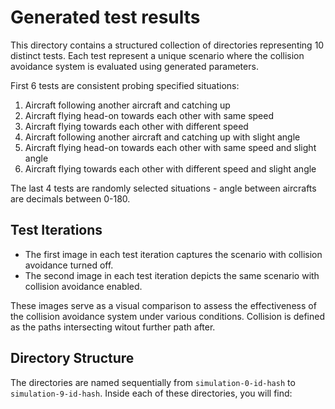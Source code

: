 # Generated test results

This directory contains a structured collection of directories representing 10 distinct tests. Each test represent a unique scenario where the collision avoidance system is evaluated using generated parameters.

First 6 tests are consistent probing specified situations:
1. Aircraft following another aircraft and catching up
2. Aircraft flying head-on towards each other with same speed
3. Aircraft flying towards each other with different speed
4. Aircraft following another aircraft and catching up with slight angle
5. Aircraft flying head-on towards each other with same speed and slight angle
6. Aircraft flying towards each other with different speed and slight angle

The last 4 tests are randomly selected situations - angle between aircrafts are decimals between 0-180.

## Test Iterations

- The first image in each test iteration captures the scenario with collision avoidance turned off.
- The second image in each test iteration depicts the same scenario with collision avoidance enabled.

These images serve as a visual comparison to assess the effectiveness of the collision avoidance system under various conditions. Collision is defined as the paths intersecting witout further path after.

## Directory Structure

The directories are named sequentially from `simulation-0-id-hash` to `simulation-9-id-hash`. Inside each of these directories, you will find:
